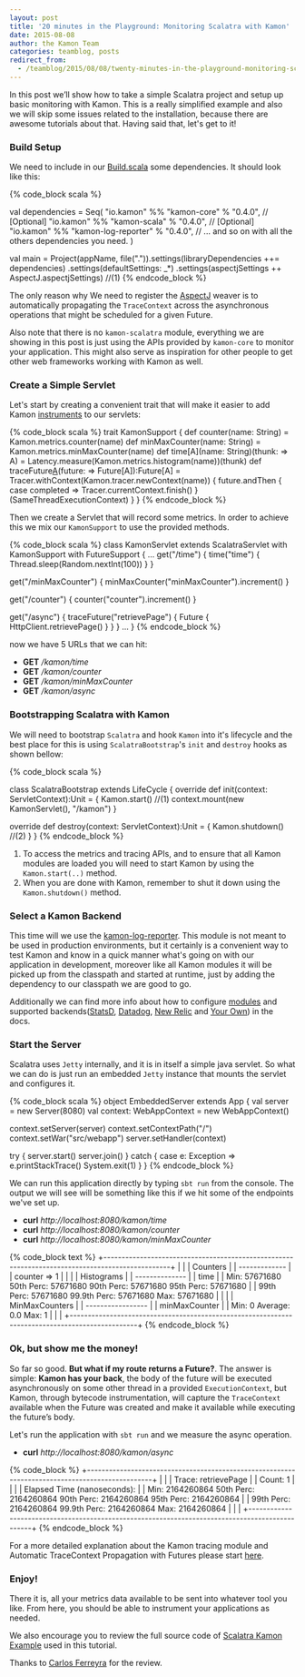 ```yaml
---
layout: post
title: '20 minutes in the Playground: Monitoring Scalatra with Kamon'
date: 2015-08-08
author: the Kamon Team
categories: teamblog, posts
redirect_from:
  - /teamblog/2015/08/08/twenty-minutes-in-the-playground-monitoring-scalatra-with-kamon/
---
```


In this post we’ll show how to take a simple Scalatra project and setup up basic monitoring with Kamon. This is a really
simplified example and also we will skip some issues related to the installation, because there are awesome tutorials
about that. Having said that, let's get to it!



### Build Setup ###

We need to include in our [Build.scala] some dependencies. It should look like this:

{% code_block scala %}

val dependencies = Seq(
    "io.kamon"    	          %% "kamon-core"           	  % "0.4.0",
     // [Optional]
    "io.kamon"    	          %% "kamon-scala"                % "0.4.0",
     // [Optional]
    "io.kamon"    	          %% "kamon-log-reporter"   	  % "0.4.0",
     // ... and so on with all the others dependencies you need.
    )

val main = Project(appName, file(".")).settings(libraryDependencies ++= dependencies)
              .settings(defaultSettings: _*)
              .settings(aspectjSettings ++ AspectJ.aspectjSettings) //(1)
{% endcode_block %}

The only reason why We need to register the [AspectJ] weaver is to automatically propagating the `TraceContext` across the
asynchronous operations that might be scheduled for a given Future.

Also note that there is no `kamon-scalatra` module, everything we are showing in this post is just using the APIs provided by
`kamon-core` to monitor your application. This might also serve as inspiration for other people to get other web frameworks
working with Kamon as well.


### Create a Simple Servlet ###

Let's start by creating a convenient trait that will make it easier to add Kamon [instruments] to our servlets:

{% code_block scala %}
trait KamonSupport {
  def counter(name: String) = Kamon.metrics.counter(name)
  def minMaxCounter(name: String) = Kamon.metrics.minMaxCounter(name)
  def time[A](name: String)(thunk: => A) = Latency.measure(Kamon.metrics.histogram(name))(thunk)
  def traceFuture[A](name:String)(future: => Future[A]):Future[A] =
    Tracer.withContext(Kamon.tracer.newContext(name)) {
     future.andThen { case completed ⇒ Tracer.currentContext.finish() }(SameThreadExecutionContext)
   }
}
{% endcode_block %}

Then we create a Servlet that will record some metrics. In order to achieve this we mix our `KamonSupport` to use the
provided methods.

{% code_block scala %}
class KamonServlet extends ScalatraServlet with KamonSupport with FutureSupport {
  ...
  get("/time") {
    time("time") {
      Thread.sleep(Random.nextInt(100))
    }
  }

  get("/minMaxCounter") {
    minMaxCounter("minMaxCounter").increment()
  }

  get("/counter") {
    counter("counter").increment()
  }

  get("/async") {
    traceFuture("retrievePage") {
      Future {
        HttpClient.retrievePage()
      }
    }
  }
  ...
}
{% endcode_block %}

now we have 5 URLs that we can hit:

* **GET** */kamon/time*
* **GET** */kamon/counter*
* **GET** */kamon/minMaxCounter*
* **GET** */kamon/async*


### Bootstrapping Scalatra with Kamon ###

We will need to bootstrap `Scalatra` and hook `Kamon` into it's lifecycle and the best place for this is using `ScalatraBootstrap`'s
`init` and `destroy` hooks as shown bellow:

{% code_block scala %}

class ScalatraBootstrap extends LifeCycle {
  override def init(context: ServletContext):Unit = {
    Kamon.start() //(1)
    context.mount(new KamonServlet(), "/kamon")
  }

  override def destroy(context: ServletContext):Unit = {
    Kamon.shutdown() //(2)
  }
}
{% endcode_block %}

1. To access the metrics and tracing APIs, and to ensure that all Kamon modules are loaded you will need to start Kamon
by using the `Kamon.start(..)` method.
2. When you are done with Kamon, remember to shut it down using the
`Kamon.shutdown()` method.

### Select a Kamon Backend ###

This time will we use the [kamon-log-reporter]. This module is not meant to be used in production environments, but it
certainly is a convenient way to test Kamon and know in a quick manner what's going on with our application in
development, moreover like all Kamon modules it will be picked up from the classpath and started at runtime, just by adding the
dependency to our classpath we are good to go.

Additionally we can find more info about how to configure [modules] and supported backends([StatsD], [Datadog], [New
Relic] and [Your Own]) in the docs.


### Start the Server ###

Scalatra uses `Jetty` internally, and it is in itself a simple java servlet. So what we can do is just run an embedded
`Jetty` instance that mounts the servlet and configures it.

{% code_block scala %}
object EmbeddedServer extends App {
  val server = new Server(8080)
  val context: WebAppContext = new WebAppContext()

  context.setServer(server)
  context.setContextPath("/")
  context.setWar("src/webapp")
  server.setHandler(context)

  try {
    server.start()
    server.join()
  } catch {
    case e: Exception =>
      e.printStackTrace()
      System.exit(1)
  }
}
{% endcode_block %}

We can run this application directly by typing `sbt run` from the console. The output we will see will be something like
this if we hit some of the endpoints we've set up.

* **curl** *http://localhost:8080/kamon/time*
* **curl** *http://localhost:8080/kamon/counter*
* **curl** *http://localhost:8080/kamon/minMaxCounter*

{% code_block text %}
+------------------------------------------------------------------------------------------------+
|                                                                                                |
|                                         Counters                                               |
|                                       -------------                                            |
|                                    counter  =>  1                                              |
|                                                                                                |
|                                        Histograms                                              |
|                                      --------------                                            |
|  time                                                                                          |
|    Min: 57671680     50th Perc: 57671680       90th Perc: 57671680       95th Perc: 57671680   |
|                      99th Perc: 57671680     99.9th Perc: 57671680             Max: 57671680   |
|                                                                                                |
|                                      MinMaxCounters                                            |
|                                    -----------------                                           |
|  minMaxCounter                                                                                 |
|          Min: 0                      Average: 0.0                         Max: 1               |
|                                                                                                |
+------------------------------------------------------------------------------------------------+
{% endcode_block %}

### Ok, but show me the money! ###

So far so good. **But what if my route returns a Future?**. The answer is simple: **Kamon has your back**, the
body of the future will be executed asynchronously on some other thread in a provided `ExecutionContext`, but Kamon,
through bytecode instrumentation, will capture the `TraceContext` available when the Future was created and make it
available while executing the future’s body.

Let's run the application with `sbt run` and we measure the async operation.

* **curl** *http://localhost:8080/kamon/async*

{% code_block %}
+------------------------------------------------------------------------------------------------+
|                                                                                                |
|    Trace: retrievePage                                                                         |
|    Count: 1                                                                                    |
|                                                                                                |
|  Elapsed Time (nanoseconds):                                                                   |
|    Min: 2164260864   50th Perc: 2164260864     90th Perc: 2164260864     95th Perc: 2164260864 |
|                      99th Perc: 2164260864   99.9th Perc: 2164260864           Max: 2164260864 |
|                                                                                                |
+------------------------------------------------------------------------------------------------+
{% endcode_block %}

For a more detailed explanation about the Kamon tracing module and Automatic TraceContext Propagation with Futures
please start [here].

### Enjoy! ###

There it is, all your metrics data available to be sent into whatever tool you like. From here, you should be able to
instrument your applications as needed.

We also encourage you to review the full source code of [Scalatra Kamon Example] used in this tutorial.

Thanks to [Carlos Ferreyra] for the review.

[Carlos Ferreyra]:https://twitter.com/cryptic_marlbo
[modules]: /core/modules/using-modules/
[instruments]: /docs/latest/core/metrics/
[kamon-log-reporter]: https://archive.kamon.io/backends/log-reporter/
[AspectJ]: https://github.com/kamon-io/Kamon/blob/master/kamon-examples/kamon-scalatra-example/project/AspectJ.scala
[Build.scala]:https://github.com/kamon-io/Kamon/blob/master/kamon-examples/kamon-scalatra-example/project/Build.scala
[StatsD]: /docs/latest/reporters/statsd/
[Datadog]: /docs/latest/reporters/datadog/
[New Relic]: https://archive.kamon.io/documentation/0.6.x/kamon-newrelic/overview/
[Your Own]: /core/metrics/subscription-protocol/
[here]: /docs/latest/core/tracing/
[Scalatra Kamon Example]: https://github.com/kamon-io/Kamon/tree/master/kamon-examples/kamon-scalatra-example
